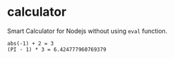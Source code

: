 # calculator
Smart Calculator for Nodejs without using `eval` function.

```
abs(-1) + 2 = 3
(PI - 1) * 3 = 6.424777960769379
```
